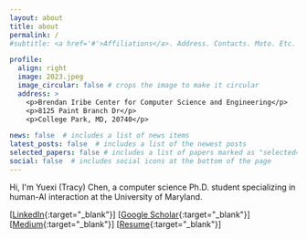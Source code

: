 ```yaml
---
layout: about
title: about
permalink: /
#subtitle: <a href='#'>Affiliations</a>. Address. Contacts. Moto. Etc.

profile:
  align: right
  image: 2023.jpeg
  image_circular: false # crops the image to make it circular
  address: >
    <p>Brendan Iribe Center for Computer Science and Engineering</p>
    <p>8125 Paint Branch Dr</p>
    <p>College Park, MD, 20740</p>

news: false  # includes a list of news items
latest_posts: false  # includes a list of the newest posts
selected_papers: false # includes a list of papers marked as "selected={true}"
social: false  # includes social icons at the bottom of the page
---
```

Hi, I'm Yuexi (Tracy) Chen, a computer science Ph.D. student specializing in human-AI interaction at the University of Maryland. 


[[LinkedIn](https://www.linkedin.com/in/yuexi-tracy-chen-9186631a9/){:target="_blank"}]
[[Google Scholar](https://scholar.google.com/citations?user=eg8I0UUAAAAJ&hl=en){:target="_blank"}]
[[Medium](https://medium.com/@tracyyxchen){:target="_blank"}]
[[Resume](https://drive.google.com/file/d/1ZqIFCcbhARWSqkuomDf2rCC4N3SRjrto/view?usp=sharing){:target="_blank"}]
